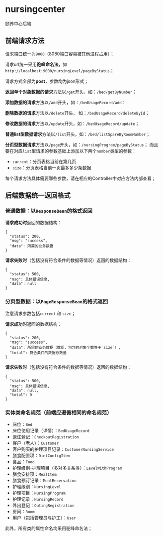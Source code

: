 # nursingcenter
颐养中心后端

## 前端请求方法
请求端口统一为`9000`（8080端口容易被其他进程占用）；

请求url统一采用**驼峰命名法**，如`http://localhost:9000/nursingLevel/pageByStatus`；

请求方式全部为**post**，参数均为json形式；

**返回单个对象数据的请求**方法以`/get`开头，如：`/bed/getByNumber`；

**添加数据的请求**方法以`/add`开头，如：`/bedUsageRecord/add`：

**删除数据的请求**方法以`/delete`开头， 如：`/bedUsageRecord/deleteById`；

**修改数据的请求**方法以`/update`开头，如：`/bedUsageRecord/update`；

**普通list型数据请求**方法以`/list`开头，如：`/bed/listSpareByRoomNumber`；

**分页型数据请求**方法以`/page`开头，如：`/nursingProgram/pageByStatus`；
而且要在对应`list`型请求的参数基础上添加以下两个`number`类型的参数：
* `current`：分页表格当前在第几页
* `size`：分页表格当前一页最多多少条数据


每个请求方法具体需要哪些参数，请在相应的Controller中对应方法内部查看；

## 后端数据统一返回格式
### 普通数据：以`ResponseBean`的格式返回
**请求成功时**返回的数据结构：

```
{
  "status": 200,
  "msg": "success",
  "data": 所需的业务数据
}
```
**请求失败时**（包括没有符合条件的数据等情况）返回的数据结构：
```
{
  "status": 500,
  "msg": 具体错误信息,
  "data": null
}
```

### 分页型数据：以`PageResponseBean`的格式返回
注意请求参数包括`current` 和 `size`；

**请求成功时**返回的数据结构：

```
{
  "status": 200,
  "msg": "success",
  "data": 所需的业务数据（数组，包含的对象个数等于`size`）,
  "total": 符合条件的数据总数量
}
```
**请求失败时**（包括没有符合条件的数据等情况）返回的数据结构：
```
{
  "status": 500,
  "msg": 具体错误信息,
  "data": null,
  "total": 0
}
```

### 实体类命名规范（前端应遵循相同的命名规范）
- 床位：`Bed`
- 床位使用记录（详情）：`BedUsageRecord`
- 退住登记：`CheckoutRegistration`
- 客户（老人）：`Customer`
- 客户购买的护理项目记录：`CustomerNursingService`
- 膳食配置项：`DietConfigItem`
- 食品：`Food`
- 护理级别-护理项目（多对多关系类）：`LevelWithProgram`
- 膳食安排项：`MealItem`
- 膳食预订记录：`MealReservation`
- 护理级别：`NursingLevel`
- 护理项目：`NursingProgram`
- 护理记录：`NursingRecord`
- 外出登记：`OutingRegistration`
- 房间：`Room`
- 用户（包括管理员与护工）：`User`

此外，所有类的属性命名均采用驼峰命名法；